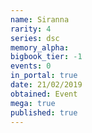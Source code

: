 ```yaml
---
name: Siranna
rarity: 4
series: dsc
memory_alpha:
bigbook_tier: -1
events: 0
in_portal: true
date: 21/02/2019
obtained: Event
mega: true
published: true
---
```



